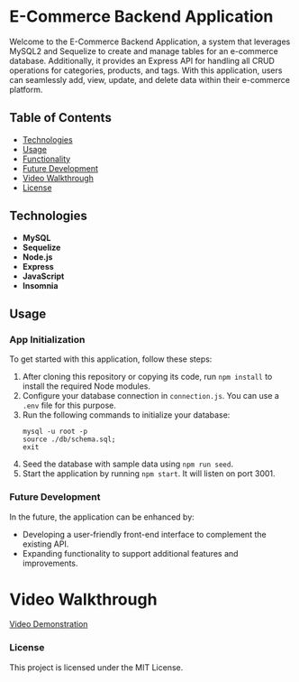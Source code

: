 # E-Commerce Backend Application

Welcome to the E-Commerce Backend Application, a system that leverages MySQL2 and Sequelize to create and manage tables for an e-commerce database. Additionally, it provides an Express API for handling all CRUD operations for categories, products, and tags. With this application, users can seamlessly add, view, update, and delete data within their e-commerce platform.

## Table of Contents

* [Technologies](#technologies)
* [Usage](#usage)
* [Functionality](#functionality)
* [Future Development](#future-development)
* [Video Walkthrough](#video-walkthrough)
* [License](#license)

## Technologies

- **MySQL**
- **Sequelize**
- **Node.js**
- **Express**
- **JavaScript**
- **Insomnia**

## Usage

### App Initialization

To get started with this application, follow these steps:

1. After cloning this repository or copying its code, run `npm install` to install the required Node modules.
2. Configure your database connection in `connection.js`. You can use a `.env` file for this purpose.
3. Run the following commands to initialize your database:
   ```
   mysql -u root -p
   source ./db/schema.sql;
   exit
   ```
4. Seed the database with sample data using `npm run seed`.
5. Start the application by running `npm start`. It will listen on port 3001.


### Future Development

In the future, the application can be enhanced by:

- Developing a user-friendly front-end interface to complement the existing API.
- Expanding functionality to support additional features and improvements.

# Video Walkthrough

[Video Demonstration](https://watch.screencastify.com/v/8P21XeFOx9szBHu5Fx7V)

### License

This project is licensed under the MIT License. 

